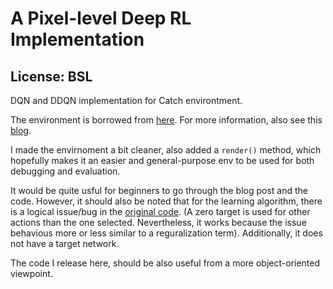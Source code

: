 # A Pixel-level Deep RL Implementation 

## License: BSL


DQN and DDQN implementation for Catch environtment. 

The environment is borrowed from [here](https://gist.github.com/EderSantana/c7222daa328f0e885093). For more information, also see this [blog](https://edersantana.github.io/articles/keras_rl/).

I made the envirnoment a bit cleaner, also added a `render()` method, which hopefully makes it an easier and general-purpose env to be used for both debugging and evaluation.

It would be quite usful for beginners to go through the blog post and the code. However, it should also be noted that for the learning algorithm, there is a logical issue/bug in the [original code](https://gist.github.com/EderSantana/c7222daa328f0e885093). (A zero target is used for other actions than the one selected. Nevertheless, it works because the issue behavious more or less similar to a reguralization term). Additionally, it does not have a target network. 

The code I release here, should be also useful from a more object-oriented viewpoint. 
